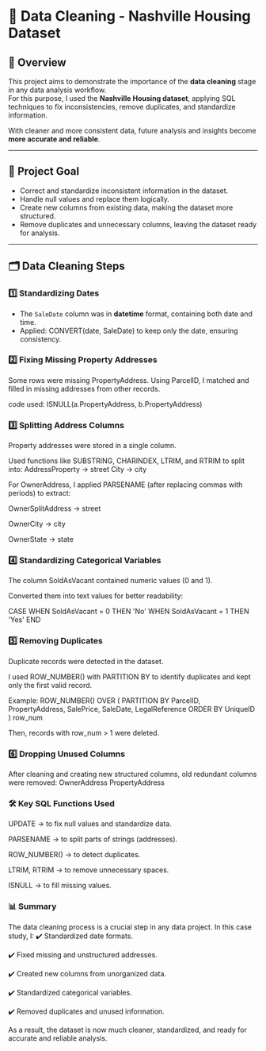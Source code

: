 # 🧹 Data Cleaning - Nashville Housing Dataset  

## 📌 Overview  
This project aims to demonstrate the importance of the **data cleaning** stage in any data analysis workflow.  
For this purpose, I used the **Nashville Housing dataset**, applying SQL techniques to fix inconsistencies, remove duplicates, and standardize information.  

With cleaner and more consistent data, future analysis and insights become **more accurate and reliable**.  

---

## 🎯 Project Goal  
- Correct and standardize inconsistent information in the dataset.  
- Handle null values and replace them logically.  
- Create new columns from existing data, making the dataset more structured.  
- Remove duplicates and unnecessary columns, leaving the dataset ready for analysis.  

---

## 🗂️ Data Cleaning Steps  

### 1️⃣ Standardizing Dates  
- The `SaleDate` column was in **datetime** format, containing both date and time.  
- Applied:
CONVERT(date, SaleDate)
to keep only the date, ensuring consistency.

### 2️⃣ Fixing Missing Property Addresses
Some rows were missing PropertyAddress.
Using ParcelID, I matched and filled in missing addresses from other records.

code used:
ISNULL(a.PropertyAddress, b.PropertyAddress)

### 3️⃣ Splitting Address Columns
Property addresses were stored in a single column.

Used functions like SUBSTRING, CHARINDEX, LTRIM, and RTRIM to split into:
AddressProperty → street
City → city

For OwnerAddress, I applied PARSENAME (after replacing commas with periods) to extract:

OwnerSplitAddress → street

OwnerCity → city

OwnerState → state

### 4️⃣ Standardizing Categorical Variables
The column SoldAsVacant contained numeric values (0 and 1).

Converted them into text values for better readability:

CASE 
    WHEN SoldAsVacant = 0 THEN 'No'
    WHEN SoldAsVacant = 1 THEN 'Yes'
END

### 5️⃣ Removing Duplicates
Duplicate records were detected in the dataset.

I used ROW_NUMBER() with PARTITION BY to identify duplicates and kept only the first valid record.

Example:
ROW_NUMBER() OVER (
  PARTITION BY ParcelID, PropertyAddress, SalePrice, SaleDate, LegalReference
  ORDER BY UniqueID
) row_num

Then, records with row_num > 1 were deleted.

### 6️⃣ Dropping Unused Columns
After cleaning and creating new structured columns, old redundant columns were removed:
OwnerAddress
PropertyAddress

### 🛠️ Key SQL Functions Used
UPDATE → to fix null values and standardize data.

PARSENAME → to split parts of strings (addresses).

ROW_NUMBER() → to detect duplicates.

LTRIM, RTRIM → to remove unnecessary spaces.

ISNULL → to fill missing values.

### 📊 Summary
The data cleaning process is a crucial step in any data project. In this case study, I:
✔️ Standardized date formats.

✔️ Fixed missing and unstructured addresses.

✔️ Created new columns from unorganized data.

✔️ Standardized categorical variables.

✔️ Removed duplicates and unused information.

As a result, the dataset is now much cleaner, standardized, and ready for accurate and reliable analysis.
